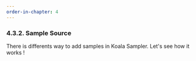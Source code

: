 ```yaml
---
order-in-chapter: 4
---
```


### 4.3.2. Sample Source

There is differents way to add samples in Koala Sampler. Let's see how it works !
